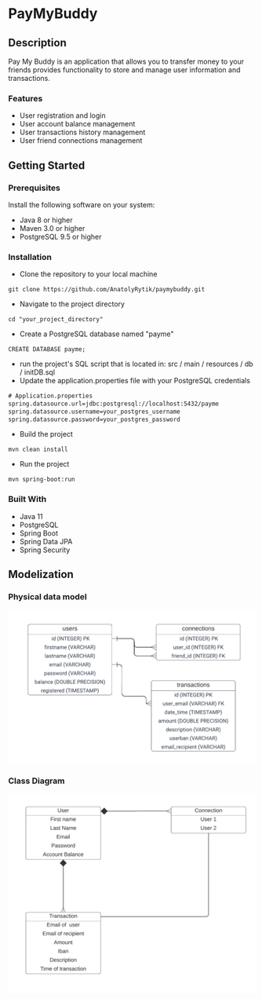 PayMyBuddy
========================

Description
------------
Pay My Buddy is an application that allows you to transfer money to your friends provides functionality to store and
manage user information and transactions.

### Features

- User registration and login
- User account balance management
- User transactions history management
- User friend connections management

Getting Started
------------

### Prerequisites

Install the following software on your system:

- Java 8 or higher
- Maven 3.0 or higher
- PostgreSQL 9.5 or higher

### Installation

- Clone the repository to your local machine

```
git clone https://github.com/AnatolyRytik/paymybuddy.git
```

- Navigate to the project directory

```
cd "your_project_directory"
```

- Create a PostgreSQL database named "payme"

```
CREATE DATABASE payme;
```

- run the project's SQL script that is located in: src / main / resources / db / initDB.sql
- Update the application.properties file with your PostgreSQL credentials

```
# Application.properties
spring.datasource.url=jdbc:postgresql://localhost:5432/payme
spring.datasource.username=your_postgres_username
spring.datasource.password=your_postgres_password
```

- Build the project

```
mvn clean install
```

- Run the project

```
mvn spring-boot:run
```

### Built With

- Java 11
- PostgreSQL
- Spring Boot
- Spring Data JPA
- Spring Security

## Modelization

### Physical data model

![MPD](dataModel.jpeg)

### Class Diagram

![Diagram](UML.jpeg)
